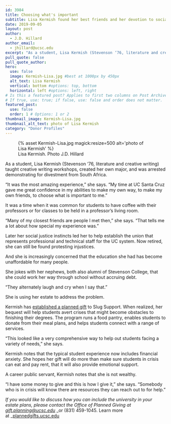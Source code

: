 ```yaml
---
id: 3984
title: Choosing what's important
subtitle: Lisa Kermish found her best friends and her devotion to social justice at UC Santa Cruz. Now she’s added Slug Support to her will.
date: 2019-09-05
layout: post
author:
  - J.D. Hillard
author_email:
  - jhillard@ucsc.edu
excerpt: "As a student, Lisa Kermish (Stevenson ‘76, literature and creative writing) taught creative writing workshops, created her own major, and was arrested demonstrating for divestment from South Africa."
pull_quote: false
pull_quote_author:
hero:
  use: false
  image: Kermish-Lisa.jpg #best at 1000px by 450px
  alt_text: Lisa Kermish
  vertical: bottom #options: top, bottom
  horizontal: left #options: left, right
# Is this a featured post? Applies to first two columns on Post Archive Page.
# If true, use: true; if false, use: false and order does not matter.
featured_post:
  use: false
  order: 1 # Options: 1 or 2
thumbnail_image: Kermish-Lisa.jpg
thumbnail_alt_text: photo of Lisa Kermish
category: "Donor Profiles"
---
```

<figure class="inline-image right">
{% asset Kermish-Lisa.jpg magick:resize=500 alt='photo of Lisa Kermish' %}
<figcaption>Lisa Kermish. Photo J.D. Hillard</figcaption></figure>

As a student, Lisa Kermish (Stevenson ‘76, literature and creative writing) taught creative writing workshops, created her own major, and was arrested demonstrating for divestment from South Africa.

“It was the most amazing experience,” she says. “My time at UC Santa Cruz gave me great confidence in my abilities to make my own way, to make my own friends, to choose what is important to me.”

It was a time when it was common for students to have coffee with their professors or for classes to be held in a professor’s living room.

“Many of my closest friends are people I met then,” she says. “That tells me a lot about how special my experience was.”

Later her social justice instincts led her to help establish the union that represents professional and technical staff for the UC system. Now retired, she can still be found protesting injustices.

And she is increasingly concerned that the education she had has become unaffordable for many people.

She jokes with her nephews, both also alumni of Stevenson College, that she could work her way through school without accruing debt.

“They alternately laugh and cry when I say that.”

She is using her estate to address the problem.

Kermish has [established a planned gift](http://plannedgifts.ucsc.edu) to Slug Support. When realized, her bequest will help students avert crises that might become obstacles to finishing their degrees. The program runs a food pantry, enables students to donate from their meal plans, and helps students connect with a range of services.

“This looked like a very comprehensive way to help out students facing a variety of needs,” she says.

Kermish notes that the typical student experience now includes financial anxiety. She hopes her gift will do more than make sure students in crisis can eat and pay rent, that it will also provide emotional support.

A career public servant, Kermish notes that she is not wealthy.

“I have some money to give and this is how I give it,” she says. “Somebody who is in crisis will know there are resources they can reach out to for help.”

_If you would like to discuss how you can include the university in your estate plans, please contact the Office of Planned Giving at_ [_gift.planning@ucsc.edu_](mailto:gift.planning@ucsc.edu) _or (831) 459-1045. Learn more at _[plannedgifts.ucsc.edu](plannedgifts@ucsc.edu)

